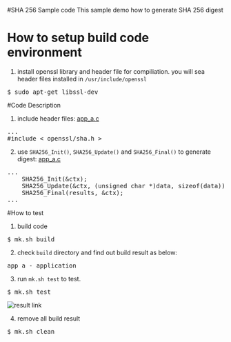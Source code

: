 #SHA 256 Sample code
This sample demo how to generate SHA 256 digest

# How to setup build code environment
1. install openssl library and header file for compiliation. you will sea header files installed in `/usr/include/openssl`
<pre>
$ sudo apt-get libssl-dev
</pre>

#Code Description
1. include header files: [app_a.c](https://github.com/ivan0124/Linux-programming/blob/master/user_SHA_256_digest/app_src/app_a/app_a.c)
<pre>
...
#include < openssl/sha.h >
</pre>

2. use `SHA256_Init()`, `SHA256_Update()` and `SHA256_Final()` to generate digest: [app_a.c](https://github.com/ivan0124/Linux-programming/blob/master/user_SHA_256_digest/app_src/app_a/app_a.c)
<pre>
...
    SHA256_Init(&ctx);
    SHA256_Update(&ctx, (unsigned char *)data, sizeof(data));
    SHA256_Final(results, &ctx);
...
</pre>


#How to test
1. build code
<pre>$ mk.sh build</pre>

2. check `build` directory and find out build result as below: 
<pre>
app_a - application
</pre>

3. run `mk.sh test` to test.
<pre>$ mk.sh test </pre>
![result link](http://139.162.35.49/image/Linux-Programming/SHA_256_digest_20160425.png)

4. remove all build result
<pre>$ mk.sh clean</pre> 


